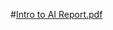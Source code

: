 #[Intro to AI Report.pdf](https://github.com/anthony-derose/AStarImplementations/files/9206013/Intro.to.AI.Report.pdf)
